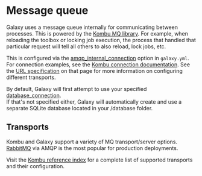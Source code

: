 # Message queue

Galaxy uses a message queue internally for communicating between processes. 
This is powered by the [Kombu MQ library](https://docs.celeryproject.org/projects/kombu/en/stable/). 
For example, when reloading the toolbox or locking job execution,
the process that handled that particular request will tell all others to also reload, lock jobs, etc. 

<!-- TODO Discuss Galaxies benefit of using an MQ -->

<!-- TODO the types of messages being passed, more detailed than above -->

This is configured via the [amqp_internal_connection](https://docs.galaxyproject.org/en/latest/admin/config.html#amqp-internal-connection)
option in `galaxy.yml`. For connection examples, see the [Kombu connection documentation](http://https://docs.celeryproject.org/projects/kombu/en/stable/userguide/connections.html).
See the [URL specification](https://docs.celeryproject.org/projects/kombu/en/stable/userguide/connections.html#urls) on that page for more information on configuring different transports.

<!-- TODO copy in an actual rabbit MQ example from the link above 
```
amqp_internal_connection: 
```
-->

By default, Galaxy will first attempt to use
your specified [database_connection](https://docs.galaxyproject.org/en/latest/admin/config.html#database-connection).  
If that's not specified either, Galaxy will automatically create and use a separate SQLite
database located in your <galaxy>/database folder.

## Transports
Kombu and Galaxy support a variety of MQ transport/server options. 
[RabbitMQ](https://www.rabbitmq.com/) via AMQP is the most popular for production deployments.

Visit the [Kombu reference index](https://docs.celeryproject.org/projects/kombu/en/latest/reference/index.html) for a
complete list of supported transports and their configuration.

<!-- TODO Specify any requirements Galaxy has for transport features. -->

<!-- TODO Specify what nodes need to be able to access the MQ (nginx proxy, uwsgi web, job handlers, workflow schedulers, compute nodes, etc?). -->
